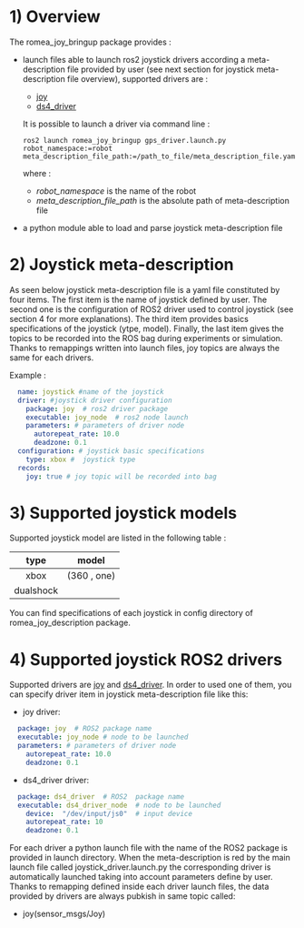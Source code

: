 # 1) Overview #

The romea_joy_bringup package provides  : 

 - launch files able to launch ros2 joystick drivers according a meta-description file provided by user (see next section for joystick meta-description file overview), supported drivers are :

   - [joy](https://github.com/ros-drivers/joystick_drivers)
   - [ds4_driver](https://github.com/naoki-mizuno/ds4_driver)

   It is possible to launch a driver via command line : 

    ```console
    ros2 launch romea_joy_bringup gps_driver.launch.py robot_namespace:=robot meta_description_file_path:=/path_to_file/meta_description_file.yaml
    ```

   where :

   - *robot_namespace* is the name of the robot 
   - *meta_description_file_path* is the absolute path of meta-description file    

 - a python module able to load and parse joystick meta-description file
   


# 2) Joystick meta-description #

As seen below joystick meta-description file is a yaml file constituted by four items. The first item is the name of joystick defined by user. The second one is the configuration of ROS2 driver used to control joystick (see section 4 for more explanations). The third item provides basics specifications of the joystick (ytpe, model). Finally, the last item gives the topics to be recorded into the ROS bag during experiments or simulation. Thanks to remappings written into launch files, joy topics are always the same for each drivers.       

Example :
```yaml
  name: joystick #name of the joystick
  driver: #joystick driver configuration
    package: joy  # ros2 driver package 
    executable: joy_node  # ros2 node launch
    parameters: # parameters of driver node
      autorepeat_rate: 10.0
      deadzone: 0.1
  configuration: # joystick basic specifications
    type: xbox #  joystick type
  records:
    joy: true # joy topic will be recorded into bag
```

# 3) Supported joystick models

Supported joystick model are listed in the following table :

|  type  |   model    |
| :----: | :--------: |
| xbox   | (360 , one)|
| dualshock |         |

You can find specifications of each joystick in config directory of romea_joy_description package.

# 4) Supported joystick ROS2 drivers

Supported drivers are [joy](https://github.com/ros-drivers/joystick_drivers) and  [ds4_driver](https://github.com/naoki-mizuno/ds4_driver). In order to used one of them, you can specify driver item in joystick meta-description file like this:

- joy driver:

```yaml
  package: joy  # ROS2 package name
  executable: joy_node # node to be launched
  parameters: # parameters of driver node
    autorepeat_rate: 10.0
    deadzone: 0.1
```

* ds4_driver driver:

```yaml
  package: ds4_driver  # ROS2  package name
  executable: ds4_driver_node  # node to be launched
    device:  "/dev/input/js0"  # input device
    autorepeat_rate: 10
    deadzone: 0.1
```

For each driver a python launch file with the name of the ROS2 package is provided in launch directory. When the meta-description is red by the main launch file called joystick_driver.launch.py the corresponding driver is automatically launched taking into account parameters define by user. Thanks to remapping defined inside each driver launch files, the data provided by drivers are always pubkish in same topic called:

- joy(sensor_msgs/Joy)
